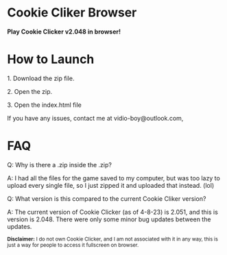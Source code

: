 <html>

<head>
<h1>Cookie Cliker Browser</h1>
<p><b>Play Cookie Clicker v2.048 in browser!</b></p>
</head>

<div>

<body>
<h1>How to Launch</h1>
<p>1. Download the zip file.</p>
<p>2. Open the zip.</p>
<p>3. Open the index.html file</p>
<p>If you have any issues, contact me at vidio-boy@outlook.com,</p>

<div>

<h1>FAQ</h1>
<p>Q: Why is there a .zip inside the .zip?</p>
<p>A: I had all the files for the game saved to my computer, but was too lazy to upload every single file, so I just zipped it and uploaded that instead. (lol)</p>
<p>Q: What version is this compared to the current Cookie Cliker version?</p>
<p>A: The current version of Cookie Clicker (as of 4-8-23) is 2.051, and this is version is 2.048. There were only some minor bug updates between the updates.</p>

<div

<footer><small><b>Disclaimer:</b> I do not own Cookie Clicker, and I am not associated with it in any way, this is just a way for people to access it fullscreen on browser.<small><footer>
</body>

</html>
